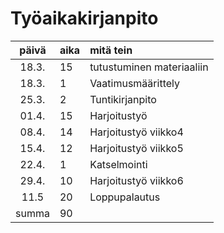 # Työaikakirjanpito

| päivä | aika | mitä tein  |
| :----:|:-----| :-----|
| 18.3. | 15   | tutustuminen materiaaliin |
| 18.3. | 1    | Vaatimusmäärittely |
| 25.3. | 2    | Tuntikirjanpito |
| 01.4. | 15   | Harjoitustyö |
| 08.4. | 14   | Harjoitustyö viikko4 |
| 15.4. | 12   | Harjoitustyö viikko5 |
| 22.4. | 1    |  Katselmointi |
| 29.4. | 10   | Harjoitustyö viikko6 |
| 11.5  | 20   | Loppupalautus |
| summa | 90   |